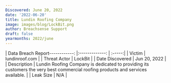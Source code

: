 ```yaml
---
Discovered: June 20, 2022
date: '2022-06-20'
title: Lundin Roofing Company
image: images/blog/LockBit.png
author: Breachsense Support
draft: false
yearmonths: 2022/june
---
```


| Data Breach Report------------:     |:-------------:    | :-----:|
| Victim      | lundinroof.com       | 
| Threat Actor      | LockBit      | 
| Date Discovered      | Jun 20, 2022      | 
| Description      | Lundin Roofing Company is dedicated to providing its customers the very best commercial roofing products and services available.      | 
| Leak Size      | N/A      | 

